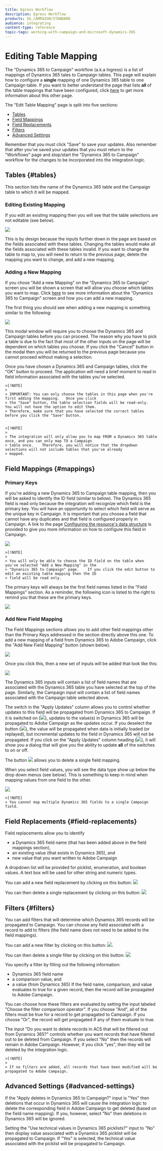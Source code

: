 ```yaml
---
title: Egress Workflow
description: Egress Workflow
products: SG_CAMPAIGN/STANDARD
audience: integrating
content-type: reference
topic-tags: working-with-campaign-and-microsoft-dynamics-365
---
```


# Editing Table Mapping

The "Dynamics 365 to Campaign" workflow (a.k.a Ingress) is a list of mappings of Dynamics 365 tales to Campaign tables. This page will explain how to configure a **single**  mapping of one Dynamics 365 table to one Campaign table.   If you want to better understand the page that lists **all** of the table mappings that have been configured, click [here](../../integrating/using/d365-acs-self-service-app-ingress-list.md) to get more information about this other page.

The "Edit Table Mapping" page is split into five sections:
* [Tables](#tables)
* [Field Mappings](#mappings)
* [Field Replacements](#field-replacements)
* [Filters](#filters)
* [Advanced Settings](#advanced-settings)

Remember that you must click "Save" to save your updates.    Also remember that after you've saved your updates that you must return to the "Workflows" page and stop/start the "Dynamics 365 to Campaign" workflow for the changes to be  incorporated into the integration logic.

## Tables {#tables}

This section lists the name of the Dynamics 365 table and the Campaign table to which it will be mapped.   

### Editing Existing Mapping

If you edit an existing mapping then you will see that the table selections are not editable (see below).   

![](assets/d365-to-acs-ui-page-ingress-table-read-only.png)

This is by design because the inputs further down in the page are based on the fields associated with these tables.   Changing the tables would make all the fields associated with these tables invalid.    If you want to change the table to map to, you will need to return to the previous page, delete the mapping you want to change, and add a new mapping.

### Adding a New Mapping

If you chose "Add a new Mapping" on the "Dynamics 365 to Campaign" screen you will be shown a screen that will  allow you choose which tables you want to map.    Click [here](../../integrating/using/d365-acs-self-service-app-ingress-list.md) to see more information about the "Dynamics 365 to Campaign" screen and how you can add a new mapping.

The first thing you should see when adding a new mapping is something similar to the following:

![](assets/d365-to-acs-ui-page-ingress-choose-tables.png)

This modal window will require you to choose the Dynamics 365 and Campaign tables before you can proceed.   The reason why you have to pick a table is due to the fact that most of the other inputs on the page will be dependent on which tables you choose.   If you click the "Cancel" button in the modal then you will be returned to the previous page  because you cannot proceed without making a selection.  

Once you have chosen a Dynamics 365 and Campaign tables,  click the "OK" button to proceed.  The application will need a brief moment to read in field information associated with the tables you've selected.

    >[!NOTE]
    >
    > IMPORTANT: You can only choose the tables in this page when you're first adding the mapping.   Once you click 
    > the "Save" button, the table selection fields will be read-only.  You will not have the option to edit them.   
    > Therefore, make sure that you have selected the correct tables before you click the "Save" button.   


    >[!NOTE]
    >
    > The integration will only allow you to map FROM a Dynamics 365 table once, and you can only map TO a Campaign 
    > table once.    Therefore, you will notice that the dropdown selections will not include tables that you've already
    > mapped.

## Field Mappings {#mappings}

### Primary Keys

If you're adding a new Dynamics 365 to Campaign table mapping, then you will be asked to identify the ID field (similar to below).    The Dynamics 365 field is read only because the integration will recognize which field is the primary key.  You will have an opportunity to select which field will serve as the unique key in Campaign.   It is important that you choose a field that cannot have any duplicates and that field is configured properly in Campaign.    A link to the page [Configuring the resource's data structure](../../using/developing/adding-or-extending-a-resource/configuring-the-resource-s-data-structure.html?lang=en#developing) is provided to give you more information on how to configure this field in Campaign.

![](assets/d365-to-acs-ui-page-ingress-mappings-first-key.png)

    >[!NOTE]
    >
    > You will only be able to choose the ID field on the table when you've selected "Add a New Mapping" in the 
    > "Dynanics 365 to Campaign" page.    If you click the edit button to edit an existing table mapping then the ID
    > field will be read only.

The primary keys will always be the first field names listed in the "Field Mappings" section.   As a reminder, the following icon is listed to the right to remind you that these are the primary keys.

![](assets/d365-to-acs-icon-primary-key.png)

### Add New Field Mapping

The Field Mappings sections allows you to add other field mappings other than the Primary Keys addressed in the section directly above this one.    To add a new mapping of a field from Dynamics 365 to Adobe Campaign, click the "Add New Field Mapping" button (shown below).

![](assets/d365-to-acs-icon-add-new-field-mapping.png)

Once you click this, then a new set of inputs will be added that look like this:

![](assets/d365-to-acs-ui-page-ingress-new-field-mapping.png)

The Dynamics 365 inputs will contain a list of field names that are associated with the Dynamics 365 table you have 
selected at the top of the page.   Similarly, the Campaign input will contain a list of field names associated with the
Campaign table selected above.   

The switch in the "Apply Updates" column allows you to control whether updates to this field will be propagated from Dynamics 365 to Campaign.   If it is switched on (![](assets/d365-to-acs-icon-switch-on.png)), updates to the value(s) in Dynamics 365 will be propagated to Adobe Campaign as the updates occur.   If you deselect the button (![](assets/d365-to-acs-icon-switch-off.png)), the value will be propagated when data is initially loaded (or replayed), but incremental updates to the field in Dynamics 365 will not be propagated.  If you click on the "Apply Updates" column heading (![](assets/d365-to-acs-ui-page-ingress-apply-updates-header.png)), it will show you a dialog that will give you the ability to update **all** of the switches to on or off.
    
The button ![](assets/d365-to-acs-icon-delete.png) allows you to delete a single field mapping.

When you select field values, you will see the data type show up below the drop down menus (see below).   This is 
something to keep in mind when mapping values from one field to the other.

![](assets/d365-to-acs-ui-page-ingress-mappings-fields-selected.png)    

    >[!NOTE]
    > You cannot map multiple Dynamics 365 fields to a single Campaign field.

## Field Replacements {#field-replacements}

Field replacements allow you to identify 
* a Dynamics 365 field name (that has been added above in the field mappings section), 
* an existing value (that exists in Dynamics 365), and 
* new value that you want written to Adobe Campaign

A dropdown list will be provided for picklist, enumeration, and boolean values.   A text box will be used for other string and numeric types.

You can add a new field replacement by clicking on this button:  ![](assets/d365-to-acs-ui-page-ingress-add-new-replacement.png)

You can then delete a single replacement by clicking on this button: 
![](assets/d365-to-acs-icon-delete.png)

## Filters {#filters}

You can add filters that will determine which Dynamics 365 records will be propagated to Campaign.  You can choose any field associated with a record to add to filters (the field name does not need to be added to the field mappings).

You can add a new filter by clicking on this button:  ![](assets/d365-to-acs-ui-page-ingress-add-new-filter.png).

You can then delete a single filter by clicking on this button: 
![](assets/d365-to-acs-icon-delete.png)

You specify a filter by filling out the following information:
* Dynamics 365 field name
* a comparison value, and
* a value (from Dynamics 365)
If the field name, comparison, and value evaluates to true for a given record, then the record will be propagated to Adobe Campaign.   

You can choose how these filters are evaluated by setting the input labeled "Choose the filter comparison operator".  If you choose "And", all of the filters must be true for a record to get propagated to Campaign.   If you choose "Or", the record will get propagated if any of them evaluate to true.

The input "Do you want to delete records in ACS that will be filtered out from Dynamics 365?" controls whether you want records that have filtered out to be deleted from Campaign.   If you select "No" then the records will remain in Adobe Campaign.   However, if you click "yes", then they will be deleted by the integration logic.

    >[!NOTE]
    >
    > If no filters are added, all records that have been modified will be propagated to Adobe Campaign. 

## Advanced Settings {#advanced-settings}

If the "Apply deletes in Dynamics 365 to Campaign?" input is "Yes" then deletions that occur in Dynamics 365 will cause  the integration logic to delete the corresponding field in Adobe Campaign to get deleted (based on the field name mapping).   If you, however, select "No" then deletions in Dynamics 365 will be ignored.

Setting the "Use technical values in Dynamics 365 picklists?" input to "No" then display value associated with a  Dynamics 365 picklist will be propagated to Campaign.   If "Yes" is selected, the technical value associated with the picklist will be propagated to Campaign.

